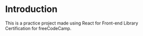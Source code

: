 
# Introduction
This is a practice project made using React for Front-end Library Certification for freeCodeCamp.
